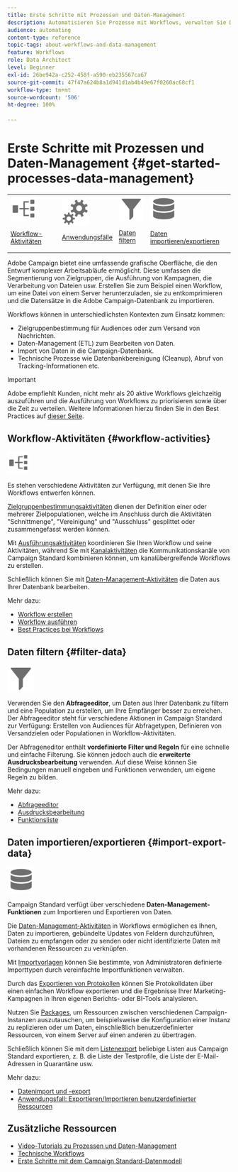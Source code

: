 ```yaml
---
title: Erste Schritte mit Prozessen und Daten-Management
description: Automatisieren Sie Prozesse mit Workflows, verwalten Sie Daten und Audiences, senden Sie Nachrichten und vieles mehr.
audience: automating
content-type: reference
topic-tags: about-workflows-and-data-management
feature: Workflows
role: Data Architect
level: Beginner
exl-id: 26be942a-c252-458f-a590-eb235567ca67
source-git-commit: 47f47a624b8a1d941d1ab4b49e67f0260ac68cf1
workflow-type: tm+mt
source-wordcount: '506'
ht-degree: 100%

---
```


# Erste Schritte mit Prozessen und Daten-Management {#get-started-processes-data-management}

<table>
<tr>
<td><img src="assets/do-not-localize/icon_workflows.svg" width="60px"><p><a href="#workflow-activities">Workflow-Aktivitäten</a></p></td><td><img src="assets/do-not-localize/icon_activities.svg" width="60px"><p><a href="../../automating/using/workflow-created-query-with-complement.md">Anwendungsfälle</a></p></td><td><img src="assets/do-not-localize/icon_filter.svg" width="60px"><p><a href="#filter-data">Daten filtern</a></p></td>
<td><img src="assets/do-not-localize/icon_manage.svg" width="60px"><p><a href="#import-export-data">Daten importieren/exportieren</a></p></td></tr>
</table>

Adobe Campaign bietet eine umfassende grafische Oberfläche, die den Entwurf komplexer Arbeitsabläufe ermöglicht. Diese umfassen die Segmentierung von Zielgruppen, die Ausführung von Kampagnen, die Verarbeitung von Dateien usw. Erstellen Sie zum Beispiel einen Workflow, um eine Datei von einem Server herunterzuladen, sie zu entkomprimieren und die Datensätze in die Adobe Campaign-Datenbank zu importieren.

Workflows können in unterschiedlichsten Kontexten zum Einsatz kommen:

* Zielgruppenbestimmung für Audiences oder zum Versand von Nachrichten.
* Daten-Management (ETL) zum Bearbeiten von Daten.
* Import von Daten in die Campaign-Datenbank.
* Technische Prozesse wie Datenbankbereinigung (Cleanup), Abruf von Tracking-Informationen etc.

>[!IMPORTANT]
>
> Adobe empfiehlt Kunden, nicht mehr als 20 aktive Workflows gleichzeitig auszuführen und die Ausführung von Workflows zu priorisieren sowie über die Zeit zu verteilen. Weitere Informationen hierzu finden Sie in den Best Practices auf [dieser Seite](../../automating/using/best-practices-workflows.md).

## Workflow-Aktivitäten {#workflow-activities}

<img src="assets/do-not-localize/icon_workflows.svg" width="10%px">

Es stehen verschiedene Aktivitäten zur Verfügung, mit denen Sie Ihre Workflows entwerfen können.

[Zielgruppenbestimmungsaktivitäten](../../automating/using/about-targeting-activities.md) dienen der Definition einer oder mehrerer Zielpopulationen, welche im Anschluss durch die Aktivitäten &quot;Schnittmenge&quot;, &quot;Vereinigung&quot; und &quot;Ausschluss&quot; gesplittet oder zusammengefasst werden können.

Mit [Ausführungsaktivitäten](../../automating/using/about-execution-activities.md) koordinieren Sie Ihren Workflow und seine Aktivitäten, während Sie mit [Kanalaktivitäten](../../automating/using/about-channel-activities.md) die Kommunikationskanäle von Campaign Standard kombinieren können, um kanalübergreifende Workflows zu erstellen.

Schließlich können Sie mit [Daten-Management-Aktivitäten](../../automating/using/about-data-management-activities.md) die Daten aus Ihrer Datenbank bearbeiten.

Mehr dazu:

* [Workflow erstellen](../../automating/using/building-a-workflow.md)
* [Workflow ausführen](../../automating/using/about-workflow-execution.md)
* [Best Practices bei Workflows](../../automating/using/best-practices-workflows.md)

## Daten filtern {#filter-data}

<img src="assets/do-not-localize/icon_filter.svg" width="60px">

Verwenden Sie den **Abfrageeditor**, um Daten aus Ihrer Datenbank zu filtern und eine Population zu erstellen, um Ihre Empfänger besser zu erreichen. Der Abfrageeditor steht für verschiedene Aktionen in Campaign Standard zur Verfügung: Erstellen von Audiences für Abfragetypen, Definieren von Versandzielen oder Populationen in Workflow-Aktivitäten.

Der Abfrageneditor enthält **vordefinierte Filter und Regeln** für eine schnelle und einfache Filterung. Sie können jedoch auch die **erweiterte Ausdrucksbearbeitung** verwenden. Auf diese Weise können Sie Bedingungen manuell eingeben und Funktionen verwenden, um eigene Regeln zu bilden.

Mehr dazu:

* [Abfrageeditor](../../automating/using/editing-queries.md)
* [Ausdrucksbearbeitung](../../automating/using/advanced-expression-editing.md)
* [Funktionsliste](../../automating/using/list-of-functions.md)

## Daten importieren/exportieren {#import-export-data}

<img src="assets/do-not-localize/icon_manage.svg" width="60px">

Campaign Standard verfügt über verschiedene **Daten-Management-Funktionen** zum Importieren und Exportieren von Daten.

Die [Daten-Management-Aktivitäten](../../automating/using/about-data-management-activities.md) in Workflows ermöglichen es Ihnen, Daten zu importieren, gebündelte Updates von Feldern durchzuführen, Dateien zu empfangen oder zu senden oder nicht identifizierte Daten mit vorhandenen Ressourcen zu verknüpfen.

Mit [Importvorlagen](../../automating/using/importing-data-with-import-templates.md) können Sie bestimmte, von Administratoren definierte Importtypen durch vereinfachte Importfunktionen verwalten.

Durch das [Exportieren von Protokollen](../../automating/using/exporting-logs.md) können Sie Protokolldaten über einen einfachen Workflow exportieren und die Ergebnisse Ihrer Marketing-Kampagnen in Ihren eigenen Berichts- oder BI-Tools analysieren.

Nutzen Sie [Packages](../../automating/using/managing-packages.md), um Ressourcen zwischen verschiedenen Campaign-Instanzen auszutauschen, um beispielsweise die Konfiguration einer Instanz zu replizieren oder um Daten, einschließlich benutzerdefinierter Ressourcen, von einem Server auf einen anderen zu übertragen.

Schließlich können Sie mit dem [Listenexport](../../automating/using/exporting-lists.md) beliebige Listen aus Campaign Standard exportieren, z. B. die Liste der Testprofile, die Liste der E-Mail-Adressen in Quarantäne usw.

Mehr dazu:

* [Datenimport und -export](../../automating/using/about-data-import-and-export.md)
* [Anwendungsfall: Exportieren/Importieren benutzerdefinierter Ressourcen](../../automating/using/exporting-importing-custom-resources.md)

## Zusätzliche Ressourcen

* [Video-Tutorials zu Prozessen und Daten-Management](https://experienceleague.adobe.com/docs/campaign-standard-learn/tutorials/managing-processes-and-data/creating-a-workflow.html?lang=de)
* [Technische Workflows](../../administration/using/technical-workflows.md)
* [Erste Schritte mit dem Campaign Standard-Datenmodell](../../developing/using/get-started-data-model.md)
